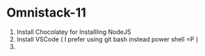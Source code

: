 # Omnistack-11

1. Install Chocolatey for Installling NodeJS
2. Install VSCode ( I prefer using git bash instead power shell =P )
3. 